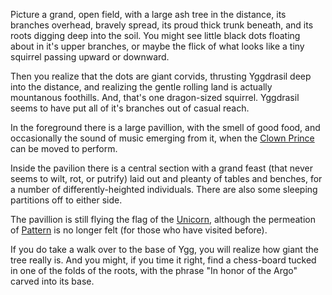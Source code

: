 Picture a grand, open field, with a large ash tree in the distance, its branches overhead, bravely spread, its proud thick trunk beneath, and its roots digging deep into the soil. You might see little black dots floating about in it's upper branches, or maybe the flick of what looks like a tiny squirrel passing upward or downward.

Then you realize that the dots are giant corvids, thrusting Yggdrasil deep into the distance, and realizing the gentle rolling land is actually mountanous foothills.  And, that's one dragon-sized squirrel.  Yggdrasil seems to have put all of it's branches out of casual reach.

In the foreground there is a large pavillion, with the smell of good food, and occasionally the sound of music emerging from it, when the [Clown Prince](CorwinOfOberon) can be moved to perform.

Inside the pavilion there is a central section with a grand feast (that never seems to wilt, rot, or putrify) laid out and pleanty of tables and benches, for a number of differently-heighted individuals.  There are also some sleeping partitions off to either side.

The pavillion is still flying the flag of the [Unicorn](UnicornOfAmber), although the permeation of [Pattern](PrimalPattern) is no longer felt (for those who have visited before).

If you do take a walk over to the base of Ygg, you will realize how giant the tree really is.  And you might, if you time it right, find a chess-board tucked in one of the folds of the roots, with the phrase "In honor of the Argo" carved into its base.
